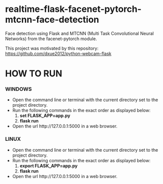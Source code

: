 # realtime-flask-facenet-pytorch-mtcnn-face-detection
Face detection using Flask and MTCNN (Multi Task Convolutional Neural Networks) from the facenet-pytorch module.

This project was motivated by this repository:<br> https://github.com/dxue2012/python-webcam-flask

# HOW TO RUN
<h3>WINDOWS</h3>
<ul>
  <li>
    Open the command line or terminal with the current directory set to the project directory.
  </li>
  <li>
    Run the following commands in the exact order as displayed below:
    <br>
    <ol>
      <li>
        <b>set FLASK_APP=app.py</b>
      </li>
      <li>
        <b>flask run</b>
      </li>
    </ol>
  </li>
  <li>
    Open the url http://127.0.0.1:5000 in a web browser.
  </li>
</ul>

<h3>LINUX</h3>
<ul>
  <li>
    Open the command line or terminal with the current directory set to the project directory.
  </li>
  <li>
    Run the following commands in the exact order as displayed below:
    <br>
    <ol>
      <li>
        <b>export FLASK_APP=app.py</b>
      </li>
      <li>
        <b>flask run</b>
      </li>
    </ol>
  </li>
  <li>
    Open the url http://127.0.0.1:5000 in a web browser.
  </li>
</ul>
